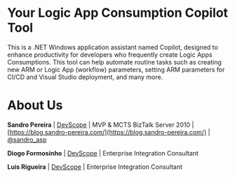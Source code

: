 # Your Logic App Consumption Copilot Tool
This is a .NET Windows application assistant named Copilot, designed to enhance productivity for developers who frequently create Logic Apps Consumptions. This tool can help automate routine tasks such as creating new ARM or Logic App (workflow) parameters, setting ARM parameters for CI/CD and Visual Studio deployment, and many more.

# About Us
**Sandro Pereira** | [DevScope](http://www.devscope.net/) | MVP & MCTS BizTalk Server 2010 | [https://blog.sandro-pereira.com/](https://blog.sandro-pereira.com/) | [@sandro_asp](https://twitter.com/sandro_asp)

**Diogo Formosinho** | [DevScope](http://www.devscope.net/) | Enterprise Integration Consultant

**Luis Rigueira** | [DevScope](http://www.devscope.net/) | Enterprise Integration Consultant